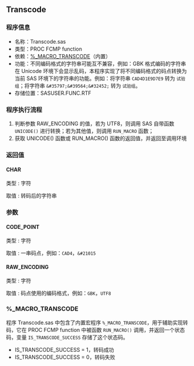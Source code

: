 ## Transcode

### 程序信息

- 名称：Transcode.sas
- 类型：PROC FCMP function
- 依赖：[%_MACRO_TRANSCODE](#_macro_transcode)（内置）
- 功能：不同编码格式的字符串可能互不兼容，例如：GBK 格式编码的字符串在 Unicode 环境下会显示乱码，本程序实现了将不同编码格式的码点转换为当前 SAS 环境下的字符串的功能。例如：将字符串 `CAD4D1E9D7E9` 转为 `试验组`；将字符串 `&#35797;&#39564;&#32452;` 转为 `试验组`。
- 存储位置：SASUSER.FUNC.RTF

### 程序执行流程
1. 判断参数 RAW_ENCODING 的值，若为 UTF8，则调用 SAS 自带函数 `UNICODE()` 进行转换；若为其他值，则调用 `RUN_MACRO` 函数；
2. 获取 UNICODE() 函数或 RUN_MACRO() 函数的返回值，并返回至调用环境

### 返回值
#### CHAR
类型 : 字符

取值 : 转码后的字符串

### 参数

#### CODE_POINT
类型 : 字符

取值 : 一串码点，例如：`CAD4`，`&#21015`

#### RAW_ENCODING
类型 : 字符

取值 : 码点使用的编码格式，例如：`GBK`，`UTF8`

### %_MACRO_TRANSCODE
程序 Transcode.sas 中包含了内置宏程序 `%_MACRO_TRANSCODE`，用于辅助实现转码，它在 PROC FCMP function 中被函数 `RUN_MACRO()` 调用，并返回一个状态码，变量 `IS_TRANSCODE_SUCCESS` 存储了这个状态码。

- IS_TRANSCODE_SUCCESS = 1，转码成功
- IS_TRANSCODE_SUCCESS = 0，转码失败
